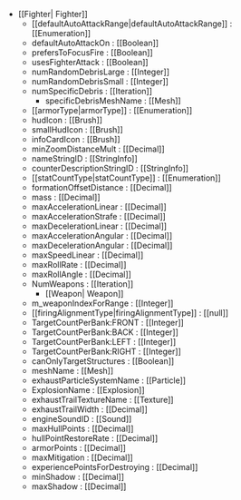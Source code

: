  * [[Fighter| Fighter]]
   * [[defaultAutoAttackRange|defaultAutoAttackRange]] : [[Enumeration]]
   * defaultAutoAttackOn : [[Boolean]]
   * prefersToFocusFire : [[Boolean]]
   * usesFighterAttack : [[Boolean]]
   * numRandomDebrisLarge : [[Integer]]
   * numRandomDebrisSmall : [[Integer]]
   * numSpecificDebris : [[Iteration]]
     * specificDebrisMeshName : [[Mesh]]
   * [[armorType|armorType]] : [[Enumeration]]
   * hudIcon : [[Brush]]
   * smallHudIcon : [[Brush]]
   * infoCardIcon : [[Brush]]
   * minZoomDistanceMult : [[Decimal]]
   * nameStringID : [[StringInfo]]
   * counterDescriptionStringID : [[StringInfo]]
   * [[statCountType|statCountType]] : [[Enumeration]]
   * formationOffsetDistance : [[Decimal]]
   * mass : [[Decimal]]
   * maxAccelerationLinear : [[Decimal]]
   * maxAccelerationStrafe : [[Decimal]]
   * maxDecelerationLinear : [[Decimal]]
   * maxAccelerationAngular : [[Decimal]]
   * maxDecelerationAngular : [[Decimal]]
   * maxSpeedLinear : [[Decimal]]
   * maxRollRate : [[Decimal]]
   * maxRollAngle : [[Decimal]]
   * NumWeapons : [[Iteration]]
     * [[Weapon| Weapon]]
   * m_weaponIndexForRange : [[Integer]]
   * [[firingAlignmentType|firingAlignmentType]] : [[null]]
   * TargetCountPerBank:FRONT : [[Integer]]
   * TargetCountPerBank:BACK : [[Integer]]
   * TargetCountPerBank:LEFT : [[Integer]]
   * TargetCountPerBank:RIGHT : [[Integer]]
   * canOnlyTargetStructures : [[Boolean]]
   * meshName : [[Mesh]]
   * exhaustParticleSystemName : [[Particle]]
   * ExplosionName : [[Explosion]]
   * exhaustTrailTextureName : [[Texture]]
   * exhaustTrailWidth : [[Decimal]]
   * engineSoundID : [[Sound]]
   * maxHullPoints : [[Decimal]]
   * hullPointRestoreRate : [[Decimal]]
   * armorPoints : [[Decimal]]
   * maxMitigation : [[Decimal]]
   * experiencePointsForDestroying : [[Decimal]]
   * minShadow : [[Decimal]]
   * maxShadow : [[Decimal]]

